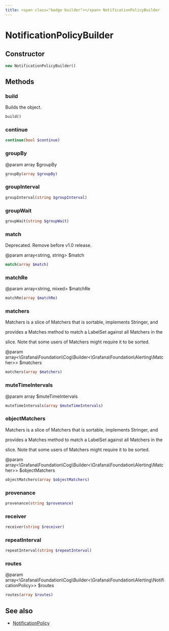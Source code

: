 ```yaml
---
title: <span class="badge builder"></span> NotificationPolicyBuilder
---
```

# <span class="badge builder"></span> NotificationPolicyBuilder

## Constructor

```php
new NotificationPolicyBuilder()
```
## Methods

### <span class="badge object-method"></span> build

Builds the object.

```php
build()
```

### <span class="badge object-method"></span> continue

```php
continue(bool $continue)
```

### <span class="badge object-method"></span> groupBy

@param array<string> $groupBy

```php
groupBy(array $groupBy)
```

### <span class="badge object-method"></span> groupInterval

```php
groupInterval(string $groupInterval)
```

### <span class="badge object-method"></span> groupWait

```php
groupWait(string $groupWait)
```

### <span class="badge object-method"></span> match

Deprecated. Remove before v1.0 release.

@param array<string, string> $match

```php
match(array $match)
```

### <span class="badge object-method"></span> matchRe

@param array<string, mixed> $matchRe

```php
matchRe(array $matchRe)
```

### <span class="badge object-method"></span> matchers

Matchers is a slice of Matchers that is sortable, implements Stringer, and

provides a Matches method to match a LabelSet against all Matchers in the

slice. Note that some users of Matchers might require it to be sorted.

@param array<\Grafana\Foundation\Cog\Builder<\Grafana\Foundation\Alerting\Matcher>> $matchers

```php
matchers(array $matchers)
```

### <span class="badge object-method"></span> muteTimeIntervals

@param array<string> $muteTimeIntervals

```php
muteTimeIntervals(array $muteTimeIntervals)
```

### <span class="badge object-method"></span> objectMatchers

Matchers is a slice of Matchers that is sortable, implements Stringer, and

provides a Matches method to match a LabelSet against all Matchers in the

slice. Note that some users of Matchers might require it to be sorted.

@param array<\Grafana\Foundation\Cog\Builder<\Grafana\Foundation\Alerting\Matcher>> $objectMatchers

```php
objectMatchers(array $objectMatchers)
```

### <span class="badge object-method"></span> provenance

```php
provenance(string $provenance)
```

### <span class="badge object-method"></span> receiver

```php
receiver(string $receiver)
```

### <span class="badge object-method"></span> repeatInterval

```php
repeatInterval(string $repeatInterval)
```

### <span class="badge object-method"></span> routes

@param array<\Grafana\Foundation\Cog\Builder<\Grafana\Foundation\Alerting\NotificationPolicy>> $routes

```php
routes(array $routes)
```

## See also

 * <span class="badge object-type-class"></span> [NotificationPolicy](./object-NotificationPolicy.md)
